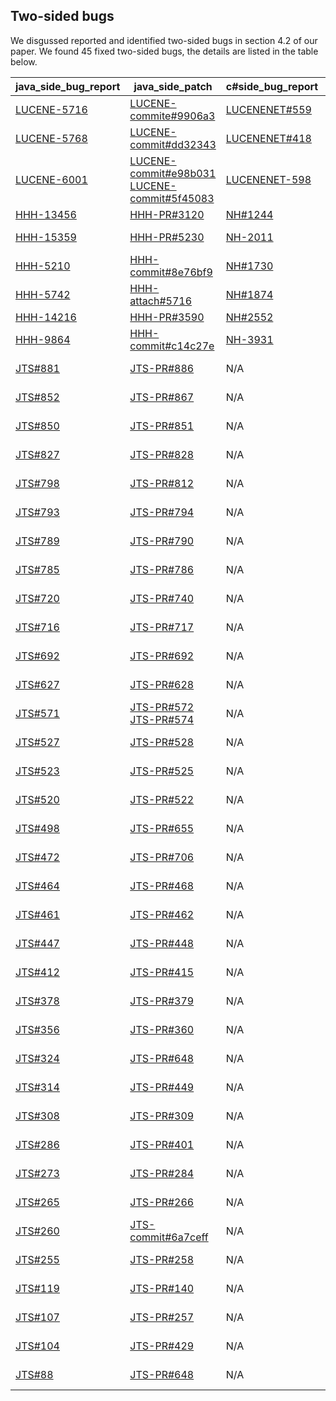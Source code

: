 ## Two-sided bugs

We disgussed reported and identified two-sided bugs in section 4.2 of our paper. We found 45 fixed two-sided bugs, the details are listed in the table below.

| java_side_bug_report | java_side_patch | c#side_bug_report | c#side_patch | reported_or_identified |
|-----------------------|-----------------|------------------|--------------|------------------------|
| [LUCENE-5716](https://issues.apache.org/jira/browse/LUCENE-5716) | [LUCENE-commite#9906a3](https://github.com/apache/lucene/commit/e9906a334b8e123e93b917c3feb6e55fed0a8c57)                                                                                  | [LUCENENET#559](https://github.com/apache/lucenenet/issues/559)            | [LUCENENET-PR#563](https://github.com/apache/lucenenet/pull/563/files)                     | reported               |
| [LUCENE-5768](https://issues.apache.org/jira/browse/LUCENE-5768) | [LUCENE-commit#dd32343](https://github.com/apache/lucene/commit/dd32343ee2ca8ac14d5093ef1aa0b91a7d8079c2)                                                                                  | [LUCENENET#418](https://github.com/apache/lucenenet/issues/418)            | [LUCENENET-PR#434](https://github.com/apache/lucenenet/pull/434/files)        | reported               |
| [LUCENE-6001](https://issues.apache.org/jira/browse/LUCENE-6001) | [LUCENE-commit#e98b031](https://github.com/apache/lucene/commit/e98b031bda5df7b63298c7b79ce04bd24e79af9d) [LUCENE-commit#5f45083](https://github.com/apache/lucene/commit/5f45083f676b3f46b3f9f2125c5c9e2083565d65) | [LUCENENET-598](https://issues.apache.org/jira/browse/LUCENENET-598)      | [LUCENENET-commit#3b86123](https://github.com/apache/lucenenet/commit/3b86123ce31d305b635e41c499e4ad53d4d25438)                                                                                                                                                                    | reported               |
| [HHH-13456](https://hibernate.atlassian.net/browse/HHH-13456)  | [HHH-PR#3120](https://github.com/hibernate/hibernate-orm/pull/3120/files)                                                                                                        | [NH#1244](https://github.com/nhibernate/nhibernate-core/issues/1244) | [NH-PR#2757](https://github.com/nhibernate/nhibernate-core/pull/2757/files)                                                                                                                                                                                                                                                                                                  | reported               |
| [HHH-15359](https://hibernate.atlassian.net/browse/HHH-15359)  | [HHH-PR#5230](https://github.com/hibernate/hibernate-orm/pull/5230/files)                                                                                                        | [NH-2011](https://nhibernate.jira.com/browse/NH-2011)                | [NH-commit#04c7985](https://github.com/nhibernate/nhibernate-core/commit/04c7985fee89dec20814d9cd3f31736c52201bf9) | reported               |
| [HHH-5210](https://hibernate.atlassian.net/browse/HHH-5210)   | [HHH-commit#8e76bf9](https://github.com/hibernate/hibernate-orm/commit/8e76bf9648aaacd7ba726b4c8cf15c2d0827caf7)                                                                        | [NH#1730](https://github.com/nhibernate/nhibernate-core/issues/1730) | [NH-PR#1731](https://github.com/nhibernate/nhibernate-core/pull/1731/files)                                                                                                                                                                                                                                                                                                   | reported               |
| [HHH-5742](https://hibernate.atlassian.net/browse/HHH-5742)   | [HHH-attach#5716](https://hibernate.atlassian.net/browse/HHH-5716)                                                                                                                   | [NH#1874](https://github.com/nhibernate/nhibernate-core/issues/1874) | [NH-PR#1878](https://github.com/nhibernate/nhibernate-core/pull/1878/files)                                                                                                                                                                                                                                                                                                   | reported               |
| [HHH-14216](https://hibernate.atlassian.net/browse/HHH-14216)  | [HHH-PR#3590](https://github.com/hibernate/hibernate-orm/pull/3590/files)                                                                                                        | [NH#2552](https://github.com/nhibernate/nhibernate-core/issues/2552) | [NH-PR#2576](https://github.com/nhibernate/nhibernate-core/pull/2576/files)                                                                                                                                                                                                                                                                                                   | reported               |
| [HHH-9864](https://hibernate.atlassian.net/browse/HHH-9864)   | [HHH-commit#c14c27e](https://github.com/apache/lucenenet/commit/c14c27e7696cf88d628dae83b5190d8c87e9fac8)                                                                               | [NH-3931](https://nhibernate.jira.com/browse/NH-3931)                | [NH-PR#582](https://github.com/nhibernate/nhibernate-core/pull/582/files)                                                                                                                                                                                                                                                                                                    | reported               |
| [JTS#881](https://github.com/locationtech/jts/issues/881)    | [JTS-PR#886](https://github.com/locationtech/jts/pull/886/files)                                                                                                               | N/A     | [NTS-commit#bd809a9]((https://github.com/NetTopologySuite/NetTopologySuite/commit/bd809a9f7caf8438ad43c30088b11d6ef62ea242))        | identified             |
| [JTS#852](https://github.com/locationtech/jts/issues/852)    | [JTS-PR#867](https://github.com/locationtech/jts/pull/867/files)                                                                                                               | N/A              | [NTS-commit#cdaed3e](https://github.com/NetTopologySuite/NetTopologySuite/commit/cdaed3e9a8c7167f2d0fa6d0fca65e64748ddbfe)                                                                                                                                                                                                                                                            | identified             |
| [JTS#850](https://github.com/locationtech/jts/issues/850)    | [JTS-PR#851](https://github.com/locationtech/jts/pull/851/files)                                                                                                                | N/A                                                       | [NTS-commit#2cb7c52](https://github.com/NetTopologySuite/NetTopologySuite/commit/2cb7c525e252ed4976e8faf5a596632f13e59c20)                                                                                                                    | identified             |
| [JTS#827](https://github.com/locationtech/jts/issues/827)    | [JTS-PR#828](https://github.com/locationtech/jts/pull/828/files)                                                                                                              | N/A                                                       | [NTS-commit#60eed6b](https://github.com/NetTopologySuite/NetTopologySuite/commit/60eed6b2f2b5cfcf01fcc07fdb0cdac40ee44702)                                                                                                                    | identified             |
| [JTS#798](https://github.com/locationtech/jts/issues/798)    | [JTS-PR#812](https://github.com/locationtech/jts/pull/812/files)                                                                                                               | N/A                                                       | [NTS-commit#97d56cc](https://github.com/NetTopologySuite/NetTopologySuite/commit/97d56cc7fbb348e966fb747fa0dca8521ef23f18)                                                                                                                    | identified             |
| [JTS#793](https://github.com/locationtech/jts/issues/793)    | [JTS-PR#794](https://github.com/locationtech/jts/pull/794/files)                                                                                                                | N/A                                                       | [NTS-commit#55004e6](https://github.com/NetTopologySuite/NetTopologySuite/commit/55004e6bc2bcd6c1626bb999f5b5d56937f419b1)                                                                                                                    | identified             |
| [JTS#789](https://github.com/locationtech/jts/issues/789)    | [JTS-PR#790](https://github.com/locationtech/jts/pull/790/files)                                                                                                                | N/A                                                       | [NTS-commit#2237517](https://github.com/NetTopologySuite/NetTopologySuite/commit/2237517ffb5ff18bf55616656236508e65e96a13)                                                                                                                    | identified             |
| [JTS#785](https://github.com/locationtech/jts/issues/785)    | [JTS-PR#786](https://github.com/locationtech/jts/pull/786/files)                                                                                                               | N/A                                                       | [NTS-commit#6acd1d8](https://github.com/NetTopologySuite/NetTopologySuite/commit/6acd1d8110663b0e1c1562fffaad2e2d220ac0a1)                                                                                                                    | identified             |
| [JTS#720](https://github.com/locationtech/jts/issues/720)    | [JTS-PR#740](https://github.com/locationtech/jts/pull/740/files)                                                                                                                | N/A                                                       | [NTS-commit#5f5bcaa](https://github.com/NetTopologySuite/NetTopologySuite/commit/5f5bcaa674d804367be011b9f1c6e44c106fa260)                                                                                                                    | identified             |
| [JTS#716](https://github.com/locationtech/jts/issues/716)    | [JTS-PR#717](https://github.com/locationtech/jts/pull/717/files)                                                                                                                | N/A                                                       | [NTS-commit#fd65e7b](https://github.com/locationtech/jts/commit/fd65e7b73da5660573317aaf94b629de9d392678)                                                                                                                                     | identified             |
| [JTS#692](https://github.com/locationtech/jts/issues/691)    | [JTS-PR#692](https://github.com/locationtech/jts/pull/692/files)                                                                                                                | N/A                                                       | [NTS-commit#43b7da0](https://github.com/NetTopologySuite/NetTopologySuite/commit/43b7da0555f343450a9c230b35ff13c51dea2b23)                                                                                                                    | identified             |
| [JTS#627](https://github.com/locationtech/jts/issues/627)    | [JTS-PR#628](https://github.com/locationtech/jts/pull/628/files)                                                                                                                | N/A                                                       | [NTS-commit#0289a61](https://github.com/NetTopologySuite/NetTopologySuite/commit/0289a615d1cf8da93bd17e46ced00de64e7447aa)                                                                                                                    | identified             |
| [JTS#571](https://github.com/locationtech/jts/issues/571)    | [JTS-PR#572](https://github.com/locationtech/jts/pull/572/files) [JTS-PR#574](https://github.com/locationtech/jts/pull/574/files)                                               | N/A                                                       | [NTS-commit#ff82cc7](https://github.com/NetTopologySuite/NetTopologySuite/commit/ff82cc70f9704261bec68b81b17f5098bc26cb63)                                                                                                                    | identified             |
| [JTS#527](https://github.com/locationtech/jts/issues/527)    | [JTS-PR#528](https://github.com/locationtech/jts/pull/528/files)                                                                                                                | N/A                                                       | [NTS-commit#4ba2786](https://github.com/locationtech/jts/commit/4ba27868ba64e6ec77a0d4e5c42335f06580e106)                                                                                                                                     | identified             |
| [JTS#523](https://github.com/locationtech/jts/issues/523)    | [JTS-PR#525](https://github.com/locationtech/jts/pull/525/files)                                                                                                                | N/A                                                       | [NTS-commit#b01c1b4](https://github.com/NetTopologySuite/NetTopologySuite/commit/b01c1b46b192ba2e2f889540b281442f81d52adb)                                                                                                                    | identified             |
| [JTS#520](https://github.com/locationtech/jts/issues/520)    | [JTS-PR#522](https://github.com/locationtech/jts/pull/522/files)                                                                                                                | N/A                                                       | [NTS-commit#98232c2](https://github.com/NetTopologySuite/NetTopologySuite/commit/98232c27f3aa69889f350e2037bfe333b172413b)                                                                                                                    | identified             |
| [JTS#498](https://github.com/locationtech/jts/issues/498)    | [JTS-PR#655](https://github.com/locationtech/jts/pull/655/files)                                                                                                                | N/A                                                       | [NTS-commit#ba0844f](https://github.com/NetTopologySuite/NetTopologySuite/commit/ba0844f9963c2aca6871e1c22db938441d3bd0c7)                                                                                                                    | identified             |
| [JTS#472](https://github.com/locationtech/jts/issues/472)    | [JTS-PR#706](https://github.com/locationtech/jts/pull/706/files)                                                                                                                | N/A                                                       | [NTS-commit#b01c1b](https://github.com/NetTopologySuite/NetTopologySuite/commit/b01c1b46b192ba2e2f889540b281442f81d52adb)                                                                                                                    | identified             |
| [JTS#464](https://github.com/locationtech/jts/issues/464)    | [JTS-PR#468](https://github.com/locationtech/jts/pull/468/files)                                                                                                                | N/A                                                       | [NTS-commit#a7540fa](https://github.com/NetTopologySuite/NetTopologySuite/commit/a7540fa48dd09808379dff6969bfa9746adc83fd)                                                                                                                    | identified             |
| [JTS#461](https://github.com/locationtech/jts/issues/461)    | [JTS-PR#462](https://github.com/locationtech/jts/pull/462/files)                                                                                                                | N/A                                                       | [NTS-commit#d48b634](https://github.com/NetTopologySuite/NetTopologySuite/commit/d48b634ba5de9d5c8d00d55fb84c2173a81bd480)                                                                                                                    | identified             |
| [JTS#447](https://github.com/locationtech/jts/issues/447)    | [JTS-PR#448](https://github.com/locationtech/jts/pull/448/files)                                                                                                                | N/A                                                       | [NTS-commit#04d4908](https://github.com/NetTopologySuite/NetTopologySuite/commit/04d4908d7c1eeef441d0ecc3a6a5f864176e166b)                                                                                                                    | identified             |
| [JTS#412](https://github.com/locationtech/jts/issues/412)    | [JTS-PR#415](https://github.com/locationtech/jts/pull/415/files)                                                                                                                | N/A                                                       | [NTS-commit#4918959](https://github.com/NetTopologySuite/NetTopologySuite/commit/491895910f782c76ad3c47a95fa1b21bba6f4e20)                                                                                                                    | identified             |
| [JTS#378](https://github.com/locationtech/jts/issues/378)    | [JTS-PR#379](https://github.com/locationtech/jts/pull/379/files)                                                                                                               | N/A                                                       | [NTS-commit#383ca58](https://github.com/NetTopologySuite/NetTopologySuite/commit/383ca5809b6ffe656330ed9514ed533078e72343)                                                                                                                    | identified             |
| [JTS#356](https://github.com/locationtech/jts/issues/356)    | [JTS-PR#360](https://github.com/locationtech/jts/pull/360/files)                                                                                                                | N/A                                                       | [NTS-commit#36e258d](https://github.com/NetTopologySuite/NetTopologySuite/commit/36e258d4d1286884509700bd0042b9098ecc62a4)                                                                                                                    | identified             |
| [JTS#324](https://github.com/locationtech/jts/issues/324)    | [JTS-PR#648](https://github.com/locationtech/jts/pull/648/files)                                                                                                                | N/A                                                       | [NTS-commit#bffe7e1](https://github.com/NetTopologySuite/NetTopologySuite/commit/bffe7e18c2ee2b025804fbea8d4e272783e9528e)                                                                                                                     | identified             |
| [JTS#314](https://github.com/locationtech/jts/issues/314)    | [JTS-PR#449](https://github.com/locationtech/jts/pull/449/files)                                                                                                                | N/A                                                       | [NTS-commit#ca11ecd](https://github.com/NetTopologySuite/NetTopologySuite/commit/ca11ecd2bb9a2aada8b1bf5f0637f52b21241be8)                                                                                                                     | identified             |
| [JTS#308](https://github.com/locationtech/jts/issues/308)    | [JTS-PR#309](https://github.com/locationtech/jts/pull/309/files)                                                                                                                | N/A                                                       | [NTS-commit#ae18171](https://github.com/NetTopologySuite/NetTopologySuite/commit/ae181710ddbb9e24d29dafbc68565dca52b12b22)                                                                                                                     | identified             |
| [JTS#286](https://github.com/locationtech/jts/issues/286)    | [JTS-PR#401](https://github.com/locationtech/jts/pull/401/files)                                                                                                                | N/A                                                       | [NTS-commit#91aea5c](https://github.com/NetTopologySuite/NetTopologySuite/commit/91aea5c1a2f1f81d046a8b21f438d57c27fd1404)                                                                                                                     | identified             |
| [JTS#273](https://github.com/locationtech/jts/issues/273)    | [JTS-PR#284](https://github.com/locationtech/jts/pull/284/files)                                                                                                                | N/A                                                       | [NTS-commit#d6b4f15](https://github.com/NetTopologySuite/NetTopologySuite/commit/d6b4f1589edb513d099e33aca08f425fed22a881)                                                                                                                     | identified             |
| [JTS#265](https://github.com/locationtech/jts/issues/265)    | [JTS-PR#266](https://github.com/locationtech/jts/pull/266/files)                                                                                                                | N/A                                                       | [NTS-commit#5085d09](https://github.com/NetTopologySuite/NetTopologySuite/commit/5085d09caf80ac53425f2ae3a37c86a383c88601)                                                                                                                     | identified             |
| [JTS#260](https://github.com/locationtech/jts/issues/260)    | [JTS-commit#6a7ceff](https://github.com/locationtech/jts/commit/6a7ceff95f17c054b11528fe6f6c270024e146c9)                                                                                                                | N/A              | [NTS-commit#b5bd9f8](https://github.com/NetTopologySuite/NetTopologySuite/commit/b5bd9f8fc12406f55d90b4f0ad500939bb318924)                                                                                                                     | identified             |
| [JTS#255](https://github.com/locationtech/jts/issues/255)    | [JTS-PR#258](https://github.com/locationtech/jts/pull/258/files)                                                                                                                | N/A                                                       | [NTS-commit#023e2fa](https://github.com/NetTopologySuite/NetTopologySuite/commit/023e2fa3defdd503a58a3712fa5103561e58dee4)                                                                                                                     | identified             |
| [JTS#119](https://github.com/locationtech/jts/issues/119)    | [JTS-PR#140](https://github.com/locationtech/jts/pull/140/files)                                                                                                                | N/A                                                       | [NTS-commit#efd92d5](https://github.com/NetTopologySuite/NetTopologySuite/commit/efd92d57bc26cdb22479f88cd2838111a10281a7)                                                                                                                     | identified             |
| [JTS#107](https://github.com/locationtech/jts/issues/107)    | [JTS-PR#257](https://github.com/locationtech/jts/pull/257/files)                                                                                                                | N/A                                                       | [NTS-commit#6a9fdbe](https://github.com/NetTopologySuite/NetTopologySuite/commit/6a9fdbebd17abf4bea8c974200d49e0b53722859)                                                                                                                     | identified             |
| [JTS#104](https://github.com/locationtech/jts/issues/104)    | [JTS-PR#429](https://github.com/locationtech/jts/pull/429/files)                                                                                                                | N/A                                                       | [NTS-commit#3ac1271](https://github.com/NetTopologySuite/NetTopologySuite/commit/3ac1271aba23bf93966d261789b1d5ee17faa5d9)                                                                                                                     | identified             |
| [JTS#88](https://github.com/locationtech/jts/issues/88)    | [JTS-PR#648](https://github.com/locationtech/jts/pull/648/files)                                                                                                                | N/A                                                       | [NTS-commit#bffe7e1](https://github.com/NetTopologySuite/NetTopologySuite/commit/bffe7e18c2ee2b025804fbea8d4e272783e9528e)                                                                                                                     | identified             |

